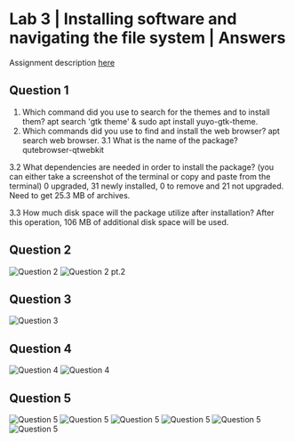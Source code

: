 # Lab 3 | Installing software and navigating the file system | Answers
Assignment description [here](https://raw.githubusercontent.com/ra559/cis106/main/labs/lab3.md)

## Question 1
1. Which command did you use to search for the themes and to install them?
   apt search 'gtk theme' & sudo apt install yuyo-gtk-theme.
2. Which commands did you use to find and install the web browser? apt search web browser.
3.1 What is the name of the package?
qutebrowser-qtwebkit

3.2 What dependencies are needed in order to install the package? (you can either take a screenshot of the terminal or copy and paste from the terminal)
0 upgraded, 31 newly installed, 0 to remove and 21 not upgraded.
Need to get 25.3 MB of archives.

3.3 How much disk space will the package utilize after installation?
 After this operation, 106 MB of additional disk space will be used.

## Question 2
![Question 2](../../images/labq2.png)
![Question 2 pt.2](../../images/labq2-1.png)

## Question 3
![Question 3](../../images/labq3.png)
## Question 4
![Question 4](../../images/labq4.png)
![Question 4](../../images/labq4-1.png)
## Question 5
![Question 5](../../images/labq5.png)
![Question 5](../../images/labq5-2.png)
![Question 5](../../images/labq5-3.png)
![Question 5](../../images/labq5-4.png)
![Question 5](../../images/labq5-5.png)
![Question 5](../../images/labq5-5-con.png)

